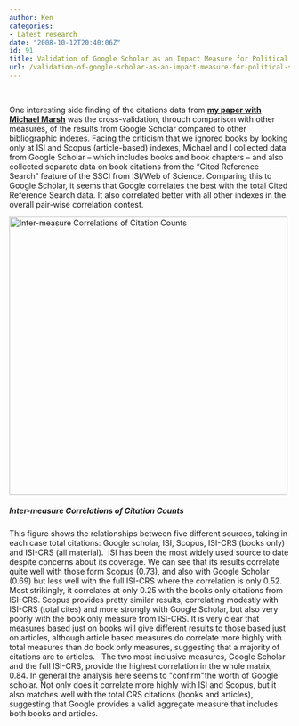 ```yaml
---
author: Ken
categories:
- Latest research
date: "2008-10-12T20:40:06Z"
id: 91
title: Validation of Google Scholar as an Impact Measure for Political Science
url: /validation-of-google-scholar-as-an-impact-measure-for-political-science/
---
```


   



  One interesting side finding of the citations data from [**my paper with Michael Marsh**](http://www.kenbenoit.net/?page_id=50#citationspaper) was the cross-validation, throuch comparison with other measures, of the results from Google Scholar compared to other bibliographic indexes. Facing the criticism that we ignored books by looking only at ISI and Scopus (article-based) indexes, Michael and I collected data from Google Scholar &#8211; which includes books and book chapters &#8211; and also collected separate data on book citations from the &#8220;Cited Reference Search&#8221; feature of the SSCI from ISI/Web of Science. Comparing this to Google Scholar, it seems that Google correlates the best with the total Cited Reference Search data. It also correlated better with all other indexes in the overall pair-wise correlation contest.



  [<img class="size-full wp-image-108" title="Inter-measure Correlations of Citation Counts" src="/assets/images/figure_intermeasurecorrelations1.png" alt="Inter-measure Correlations of Citation Counts" width="500" height="500" srcset="/assets/images/figure_intermeasurecorrelations1.png 1440w, /assets/images/figure_intermeasurecorrelations1-150x150.png 150w, /assets/images/figure_intermeasurecorrelations1-300x300.png 300w" sizes="(max-width: 500px) 100vw, 500px" />](/assets/images/figure_intermeasurecorrelations1.png)


##### Inter-measure Correlations of Citation Counts



This figure shows the relationships between five different sources, taking in each case total citations: Google scholar, ISI, Scopus, ISI-CRS (books only) and ISI-CRS (all material).  ISI has been the most widely used source to date despite concerns about its coverage. We can see that its results correlate quite well with those form Scopus (0.73), and also with Google Scholar (0.69) but less well with the full ISI-CRS where the correlation is only 0.52. Most strikingly, it correlates at only 0.25 with the books only citations from ISI-CRS. Scopus provides pretty similar results, correlating modestly with ISI-CRS (total cites) and more strongly with Google Scholar, but also very poorly with the book only measure from ISI-CRS. It is very clear that measures based just on books will give different results to those based just on articles, although article based measures do correlate more highly with total measures than do book only measures, suggesting that a majority of citations are to articles.   The two most inclusive measures, Google Scholar and the full ISI-CRS, provide the highest correlation in the whole matrix, 0.84. In general the analysis here seems to "confirm"the worth of Google scholar. Not only does it correlate more highly with ISI and Scopus, but it also matches well with the total CRS citations (books and articles), suggesting that Google provides a valid aggregate measure that includes both books and articles.

